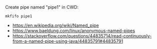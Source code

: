 Create pipe named "pipe1" in CWD:
```shell
mkfifo pipe1
```

- https://en.wikipedia.org/wiki/Named_pipe
- https://www.baeldung.com/linux/anonymous-named-pipes
- https://stackoverflow.com/questions/44835714/read-continuously-from-a-named-pipe-using-java/44835791#44835791